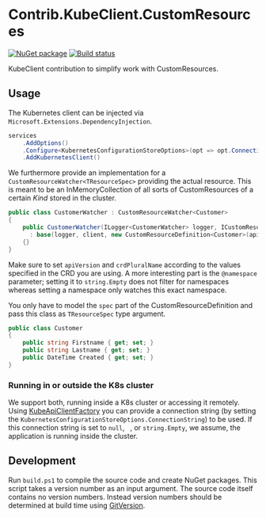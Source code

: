 # Contrib.KubeClient.CustomResources

[![NuGet package](https://img.shields.io/nuget/v/Contrib.KubeClient.CustomResources.svg)](https://www.nuget.org/packages/Contrib.KubeClient.CustomResources/)
[![Build status](https://img.shields.io/appveyor/ci/AXOOM/contrib-kubeclient-customresources.svg)](https://ci.appveyor.com/project/AXOOM/contrib-kubeclient-customresources)

KubeClient contribution to simplify work with CustomResources.

## Usage

The Kubernetes client can be injected via `Microsoft.Extensions.DependencyInjection`.

```csharp
services
    .AddOptions()
    .Configure<KubernetesConfigurationStoreOptions>(opt => opt.ConnectionString = "http://localhost:8001/")
    .AddKubernetesClient()
```

We furthermore provide an implementation for a `CustomResourceWatcher<TResourceSpec>` providing the actual resource.
This is meant to be an InMemoryCollection of all sorts of CustomResources of a certain _Kind_ stored in the cluster.

```csharp
public class CustomerWatcher : CustomResourceWatcher<Customer>
{
    public CustomerWatcher(ILogger<CustomerWatcher> logger, ICustomResourceClient client)
      : base(logger, client, new CustomResourceDefinition<Customer>(apiVersion: "stable.mycompany.com", pluralName: "customers"), @namespace: string.Empty)
    {}
}
```

Make sure to set `apiVersion` and `crdPluralName` according to the values specified in the CRD you are using.
A more interesting part is the `@namespace` parameter; setting it to `string.Empty` does not filter for namespaces whereas setting a namespace only watches this exact namespace.

You only have to model the `spec` part of the CustomResourceDefinition and pass this class as `TResourceSpec` type argument.

```csharp
public class Customer
{
    public string Firstname { get; set; }
    public string Lastname { get; set; }
    public DateTime Created { get; set; }
}
```

### Running in or outside the K8s cluster

We support both, running inside a K8s cluster or accessing it remotely.
Using [KubeApiClientFactory](src/library/KubeApiClientFactory.cs) you can provide a connection string (by setting the `KubernetesConfigurationStoreOptions.ConnectionString`) to be used.
If this connection string is set to `null`, ` `, or `string.Empty`, we assume, the application is running inside the cluster.

## Development

Run `build.ps1` to compile the source code and create NuGet packages.
This script takes a version number as an input argument. The source code itself contains no version numbers. Instead version numbers should be determined at build time using [GitVersion](http://gitversion.readthedocs.io/).
